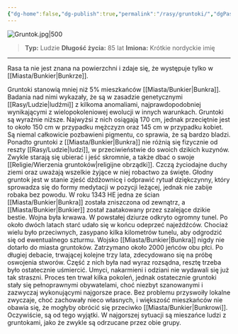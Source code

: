 ```yaml
---
{"dg-home":false,"dg-publish":true,"permalink":"/rasy/gruntoki/","dgPassFrontmatter":true}
---
```


![Gruntok.jpg|500](/img/user/Vault/Grafiki/Lore/Gruntok.jpg)

> **Typ:** Ludzie
> **Długość życia:** 85 lat
> **Imiona:** Krótkie nordyckie imię

---

Rasa ta nie jest znana na powierzchni i zdaje się, że występuje tylko w [[Miasta/Bunkier\|Bunkrze]].

Gruntoki stanowią mniej niż 5% mieszkańców [[Miasta/Bunkier\|Bunkra]]. Badania nad nimi wykazały, że są w zasadzie genetycznymi [[Rasy/Ludzie\|ludźmi]] z kilkoma anomaliami, najprawdopodobniej wynikającymi z wielopokoleniowej ewolucji w innych warunkach. Gruntoki są wyraźnie niższe. Najwyżsi z nich osiągają 170 cm, jednak przeciętnie jest to około 150 cm w przypadku mężczyzn oraz 145 cm w przypadku kobiet. Są niemal całkowicie pozbawieni pigmentu, co sprawia, że są bardzo bladzi. Ponadto gruntoki z [[Miasta/Bunkier\|Bunkra]] nie różnią się fizycznie od reszty [[Rasy/Ludzie\|ludzi]], w przeciwieństwie do swoich dzikich kuzynów. Zwykle starają się ubierać i jeść skromnie, a także dbać o swoje [[Religie/Wierzenia gruntoków\|religijne obrządki]]. Czczą życiodajne duchy ziemi oraz uważają wszelkie żyjące w niej robactwo za święte. Głodny gruntok jest w stanie zjeść dżdżownicę i odprawić rytuał dziękczynny, który sprowadza się do formy medytacji w pozycji leżącej, jednak nie zabije robaka bez powodu. W roku 1343 HE jedna ze ścian [[Miasta/Bunkier\|Bunkra]] została zniszczona od zewnątrz, a [[Miasta/Bunkier\|Bunkier]] został zaatakowany przez szalejące dzikie bestie. Wojna była krwawa. W powstałej dziurze odkryto ogromny tunel. Po około dwóch latach starć udało się w końcu odeprzeć najeźdźców. Chociaż wielu było przeciwnych, zasypano kilka kilometrów tunelu, aby odgrodzić się od ewentualnego szturmu. Wojsko [[Miasta/Bunkier\|Bunkra]] nigdy nie dotarło do miasta gruntoków. Zatrzymano około 2000 jeńców obu płci. Po długiej debacie, trwającej kolejne trzy lata, zdecydowano się na próbę oswojenia stworów. Część z nich była nad wyraz rozsądna, resztę trzeba było ostatecznie uśmiercić. Umyci, nakarmieni i odziani nie wydawali się już tak straszni. Proces ten trwał kilka pokoleń, jednak ostatecznie gruntoki stały się pełnoprawnymi obywatelami, choć niezbyt szanowanymi i zazwyczaj wykonującymi najgorsze prace. Bez problemu przyswoiły lokalne zwyczaje, choć zachowały nieco własnych, i większość mieszkańców nie obawia się, że mogłyby obrócić się przeciwko [[Miasta/Bunkier\|Bunkrowi]]. Oczywiście, są od tego wyjątki. W najgorszej sytuacji są mieszańce ludzi z gruntokami, jako że zwykle są odrzucane przez obie grupy.